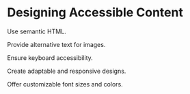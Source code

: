 # Designing Accessible Content

<div>
  <p>Use semantic HTML.</p>
  <p>Provide alternative text for images.</p>
  <p>Ensure keyboard accessibility.</p>
  <p>Create adaptable and responsive designs.</p>
  <p>Offer customizable font sizes and colors.</p>
</div>

<!-- ./components/SelfPromo.vue -->
<SelfPromo />

<style>
  .slidev-layout.intro h1 {
    color: var(--slidev-theme-primary);
  }
  .slidev-layout p {
    margin-top: 1.5rem;
  }
</style>

<!--
Some comment
-->